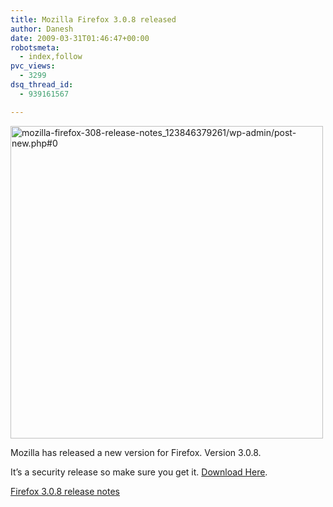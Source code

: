 ```yaml
---
title: Mozilla Firefox 3.0.8 released
author: Danesh
date: 2009-03-31T01:46:47+00:00
robotsmeta:
  - index,follow
pvc_views:
  - 3299
dsq_thread_id:
  - 939161567

---
```

<img class="alignnone size-full wp-image-1344" title="mozilla-firefox-308-release-notes_123846379261/wp-admin/post-new.php#0" src="/wp-content/uploads/2009/03/mozilla-firefox-308-release-notes_1238463792610.png" alt="mozilla-firefox-308-release-notes_123846379261/wp-admin/post-new.php#0" width="500" />

Mozilla has released a new version for Firefox. Version 3.0.8.

It&#8217;s a security release so make sure you get it. [Download Here][1].

[Firefox 3.0.8 release notes][2]

 [1]: http://en-us.www.mozilla.com/products/download.html?product=firefox-3.0.8&os=win&lang=en-US
 [2]: http://en-us.www.mozilla.com/en-US/firefox/3.0.8/releasenotes/